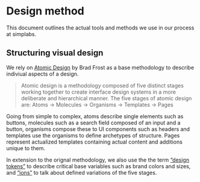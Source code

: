 # Design method

This document outlines the actual tools and methods we use in our process at
simplabs.

## Structuring visual design

We rely on [Atomic Design][atomic] by Brad Frost as a base methodology to
describe indiviual aspects of a design.

> Atomic design is a methodology composed of five distinct stages working
> together to create interface design systems in a more deliberate and
> hierarchical manner. The five stages of atomic design are: Atoms → Molecules →
> Organisms → Templates → Pages

Going from simple to complex, atoms describe single elements such as buttons,
molecules such as a search field composed of an input and a button, organisms
compose these to UI components such as headers and templates use the organisms
to define archetypes of structure. Pages represent actualized templates
containing actual content and additions unique to them.

In extension to the orignal methodology, we also use the the term [“design
tokens”][tokens] to describe critical base variables such as brand colors and
sizes, and [“ions”][ions] to talk about defined variations of the five stages.

[atomic]: http://atomicdesign.bradfrost.com
[tokens]: http://bradfrost.com/blog/post/extending-atomic-design/
[ions]: https://www.cjcid.com/articles/ions-introduction/
